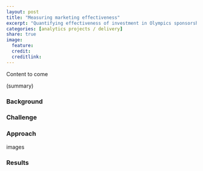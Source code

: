 ```yaml
---
layout: post
title: "Measuring marketing effectiveness"
excerpt: "Quantifying effectiveness of investment in Olympics sponsorship"
categories: [analytics projects / delivery]
share: true
image:
  feature:
  credit:
  creditlink:
---
```


Content to come

(summary)

### Background

### Challenge

### Approach

images

### Results
